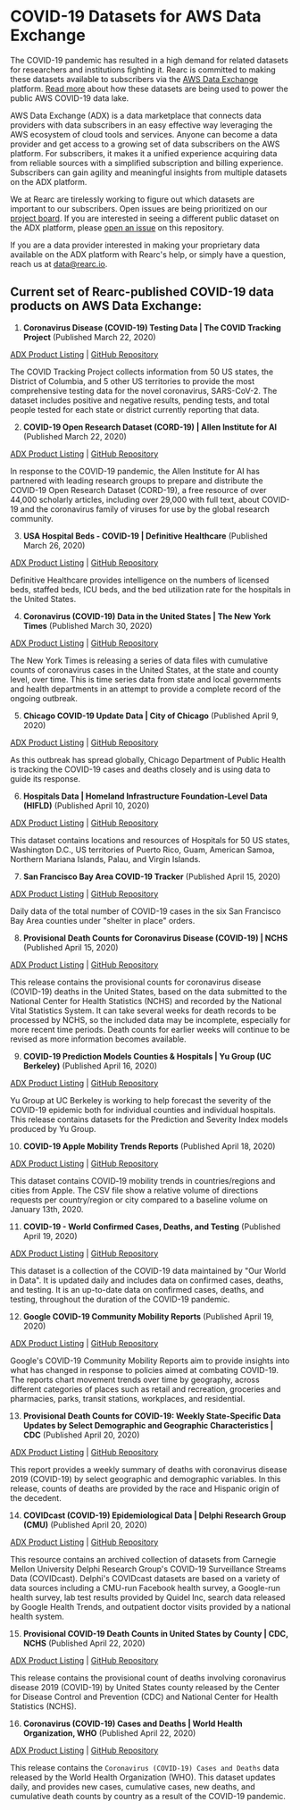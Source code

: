 # COVID-19 Datasets for AWS Data Exchange

The COVID-19 pandemic has resulted in a high demand for related datasets for researchers and institutions fighting it. Rearc is committed to making these datasets available to subscribers via the [AWS Data Exchange](https://aws.amazon.com/data-exchange/) platform. [Read more](https://aws.amazon.com/blogs/big-data/a-public-data-lake-for-analysis-of-covid-19-data/) about how these datasets are being used to power the public AWS COVID-19 data lake.

AWS Data Exchange (ADX) is a data marketplace that connects data providers with data subscribers in an easy effective way leveraging the AWS ecosystem of cloud tools and services. Anyone can become a data provider and get access to a growing set of data subscribers on the AWS platform. For subscribers, it makes it a unified experience acquiring data from reliable sources with a simplified subscription and billing experience. Subscribers can gain agility and meaningful insights from multiple datasets on the ADX platform. 

We at Rearc are tirelessly working to figure out which datasets are important to our subscribers. Open issues are being prioritized on our [project board](https://github.com/rearc-data/covid-datasets-aws-data-exchange/projects/1). If you are interested in seeing a different public dataset on the ADX platform, please [open an issue](https://github.com/rearc-data/covid-datasets-aws-data-exchange/issues/new) on this repository.

If you are a data provider interested in making your proprietary data available on the ADX platform with Rearc's help, or simply have a question, reach us at [data@rearc.io](mailto:data@rearc.io).

## Current set of Rearc-published COVID-19 data products on AWS Data Exchange:

1. **Coronavirus Disease (COVID-19) Testing Data | The COVID Tracking Project** (Published March 22, 2020)

[ADX Product Listing](https://aws.amazon.com/marketplace/pp/prodview-a2ev4blctqkwc) | [GitHub Repository](https://github.com/rearc-data/covid-19-testing-data)

The COVID Tracking Project collects information from 50 US states, the District of Columbia, and 5 other US territories to provide the most comprehensive testing data for the novel coronavirus, SARS-CoV-2. The dataset includes positive and negative results, pending tests, and total people tested for each state or district currently reporting that data.

2. **COVID-19 Open Research Dataset (CORD-19) | Allen Institute for AI** (Published March 22, 2020)

[ADX Product Listing](https://aws.amazon.com/marketplace/pp/prodview-ybwpxcqlznbas) | [GitHub Repository](https://github.com/rearc-data/covid-19-open-research)

In response to the COVID-19 pandemic, the Allen Institute for AI has partnered with leading research groups to prepare and distribute the COVID-19 Open Research Dataset (CORD-19), a free resource of over 44,000 scholarly articles, including over 29,000 with full text, about COVID-19 and the coronavirus family of viruses for use by the global research community.

3. **USA Hospital Beds - COVID-19 | Definitive Healthcare** (Published March 26, 2020)

[ADX Product Listing](https://aws.amazon.com/marketplace/pp/prodview-yivxd2owkloha) | [GitHub Repository](https://github.com/rearc-data/usa-hospital-beds)

Definitive Healthcare provides intelligence on the numbers of licensed beds, staffed beds, ICU beds, and the bed utilization rate for the hospitals in the United States.

4. **Coronavirus (COVID-19) Data in the United States | The New York Times** (Published March 30, 2020)

[ADX Product Listing](https://aws.amazon.com/marketplace/pp/prodview-jmb464qw2yg74) | [GitHub Repository](https://github.com/rearc-data/covid-19-nyt-data-in-usa)

The New York Times is releasing a series of data files with cumulative counts of coronavirus cases in the United States, at the state and county level, over time. This is time series data from state and local governments and health departments in an attempt to provide a complete record of the ongoing outbreak.

5. **Chicago COVID-19 Update Data | City of Chicago** (Published April 9, 2020)

[ADX Product Listing](https://aws.amazon.com/marketplace/pp/prodview-awlpvbw6cui3g) | [GitHub Repository](https://github.com/rearc-data/covid-19-chicago)

As this outbreak has spread globally, Chicago Department of Public Health is tracking the COVID-19 cases and deaths closely and is using data to guide its response.

6. **Hospitals Data | Homeland Infrastructure Foundation-Level Data (HIFLD)** (Published April 10, 2020)

[ADX Product Listing](https://aws.amazon.com/marketplace/pp/prodview-pg52qkffii33s) | [GitHub Repository](https://github.com/rearc-data/hospitals-hifld)

This dataset contains locations and resources of Hospitals for 50 US states, Washington D.C., US territories of Puerto Rico, Guam, American Samoa, Northern Mariana Islands, Palau, and Virgin Islands.

7. **San Francisco Bay Area COVID-19 Tracker** (Published April 15, 2020)

[ADX Product Listing](https://aws.amazon.com/marketplace/pp/prodview-7bbg5rjbsmimg) | [GitHub Repository](https://github.com/rearc-data/covid-19-sf-bay-area-tracker)

Daily data of the total number of COVID-19 cases in the six San Francisco Bay Area counties under "shelter in place" orders.

8. **Provisional Death Counts for Coronavirus Disease (COVID-19) | NCHS** (Published April 15, 2020)

[ADX Product Listing](https://aws.amazon.com/marketplace/pp/prodview-rw5xp4o4hqu7g) | [GitHub Repository](https://github.com/rearc-data/covid-19-death-counts-nchs)

This release contains the provisional counts for coronavirus disease (COVID-19) deaths in the United States, based on the data submitted to the National Center for Health Statistics (NCHS) and recorded by the National Vital Statistics System. It can take several weeks for death records to be processed by NCHS, so the included data may be incomplete, especially for more recent time periods. Death counts for earlier weeks will continue to be revised as more information becomes available. 

9. **COVID-19 Prediction Models Counties & Hospitals | Yu Group (UC Berkeley)** (Published April 16, 2020)

[ADX Product Listing](https://aws.amazon.com/marketplace/pp/prodview-px2tvvydirx4o) | [GitHub Repository](https://github.com/rearc-data/covid-19-yu-group)

Yu Group at UC Berkeley is working to help forecast the severity of the COVID-19 epidemic both for individual counties and individual hospitals. This release contains datasets for the Prediction and Severity Index models produced by Yu Group.

10. **COVID-19 Apple Mobility Trends Reports** (Published April 18, 2020)

[ADX Product Listing](https://aws.amazon.com/marketplace/pp/prodview-ucdg4nudicxzi) | [GitHub Repository](https://github.com/rearc-data/apple-maps-mobility-trends-covid-19)

This dataset contains COVID‑19 mobility trends in countries/regions and cities from Apple. The CSV file show a relative volume of directions requests per country/region or city compared to a baseline volume on January 13th, 2020.

11. **COVID-19 - World Confirmed Cases, Deaths, and Testing** (Published April 19, 2020)

[ADX Product Listing](https://aws.amazon.com/marketplace/pp/prodview-3b32sjummof5s) | [GitHub Repository](https://github.com/rearc-data/covid-19-world-cases-deaths-testing)

This dataset is a collection of the COVID-19 data maintained by "Our World in Data". It is updated daily and includes data on confirmed cases, deaths, and testing. It is an up-to-date data on confirmed cases, deaths, and testing, throughout the duration of the COVID-19 pandemic.

12. **Google COVID-19 Community Mobility Reports** (Published April 19, 2020)

[ADX Product Listing](https://aws.amazon.com/marketplace/pp/prodview-crrq42gujge3k) | [GitHub Repository](https://github.com/rearc-data/google-covid-19-community-mobility-reports)

Google's COVID-19 Community Mobility Reports aim to provide insights into what has changed in response to policies aimed at combating COVID-19. The reports chart movement trends over time by geography, across different categories of places such as retail and recreation, groceries and pharmacies, parks, transit stations, workplaces, and residential.

13. **Provisional Death Counts for COVID-19: Weekly State-Specific Data Updates by Select Demographic and Geographic Characteristics | CDC** (Published April 20, 2020)

[ADX Product Listing](https://aws.amazon.com/marketplace/pp/prodview-2zfr4yndm3ryk) | [GitHub Repository](https://github.com/rearc-data/provisional-death-counts-covid19-weekly-state-specific)

This report provides a weekly summary of deaths with coronavirus disease 2019 (COVID-19) by select geographic and demographic variables. In this release, counts of deaths are provided by the race and Hispanic origin of the decedent.

14. **COVIDcast (COVID-19) Epidemiological Data | Delphi Research Group (CMU)** (Published April 20, 2020)

[ADX Product Listing](https://aws.amazon.com/marketplace/pp/prodview-uusmw5j7egnck) | [GitHub Repository](https://github.com/rearc-data/delphi-covidcast-covid-19)

This resource contains an archived collection of datasets from Carnegie Mellon University Delphi Research Group's COVID-19 Surveillance Streams Data (COVIDcast). Delphi's COVIDcast datasets are based on a variety of data sources including a CMU-run Facebook health survey, a Google-run health survey, lab test results provided by Quidel Inc, search data released by Google Health Trends, and outpatient doctor visits provided by a national health system.

15. **Provisional COVID-19 Death Counts in United States by County | CDC, NCHS** (Published April 22, 2020)

[ADX Product Listing](https://aws.amazon.com/marketplace/pp/prodview-4kzr6sirjylak) | [GitHub Repository](https://github.com/rearc-data/cdc-covid-19-death-counts-county)

This release contains the provisional count of deaths involving coronavirus disease 2019 (COVID-19) by United States county released by the Center for Disease Control and Prevention (CDC) and National Center for Health Statistics (NCHS).

16. **Coronavirus (COVID-19) Cases and Deaths | World Health Organization, WHO** (Published April 22, 2020)

[ADX Product Listing](https://aws.amazon.com/marketplace/pp/prodview-mjcf5mdms4wvw) | [GitHub Repository](https://github.com/rearc-data/who-covid-19-cases-deaths)

This release contains the `Coronavirus (COVID-19) Cases and Deaths` data released by the World Health Organization (WHO). This dataset updates daily, and provides new cases, cumulative cases, new deaths, and cumulative death counts by country as a result of the COVID-19 pandemic.
